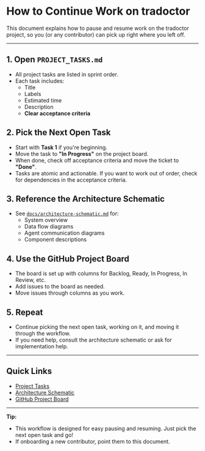 # How to Continue Work on tradoctor

This document explains how to pause and resume work on the tradoctor project, so you (or any contributor) can pick up right where you left off.

---

## 1. Open `PROJECT_TASKS.md`
- All project tasks are listed in sprint order.
- Each task includes:
  - Title
  - Labels
  - Estimated time
  - Description
  - **Clear acceptance criteria**

## 2. Pick the Next Open Task
- Start with **Task 1** if you're beginning.
- Move the task to **"In Progress"** on the project board.
- When done, check off acceptance criteria and move the ticket to **"Done"**.
- Tasks are atomic and actionable. If you want to work out of order, check for dependencies in the acceptance criteria.

## 3. Reference the Architecture Schematic
- See [`docs/architecture-schematic.md`](docs/architecture-schematic.md) for:
  - System overview
  - Data flow diagrams
  - Agent communication diagrams
  - Component descriptions

## 4. Use the GitHub Project Board
- The board is set up with columns for Backlog, Ready, In Progress, In Review, etc.
- Add issues to the board as needed.
- Move issues through columns as you work.

## 5. Repeat
- Continue picking the next open task, working on it, and moving it through the workflow.
- If you need help, consult the architecture schematic or ask for implementation help.

---

## Quick Links
- [Project Tasks](PROJECT_TASKS.md)
- [Architecture Schematic](docs/architecture-schematic.md)
- [GitHub Project Board](https://github.com/Unicorn7786/tradoctor/projects)

---

**Tip:**
- This workflow is designed for easy pausing and resuming. Just pick the next open task and go!
- If onboarding a new contributor, point them to this document.
